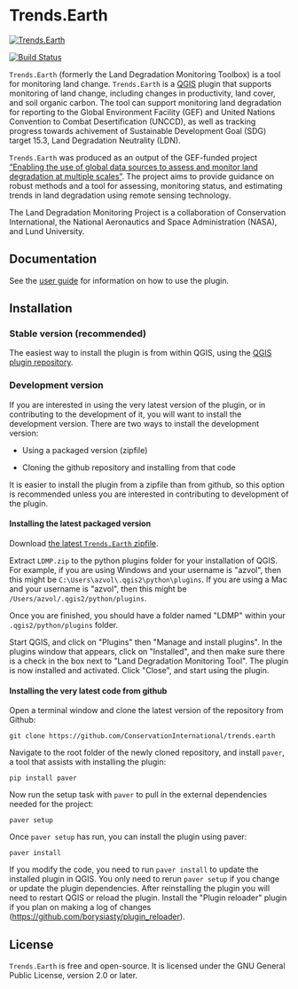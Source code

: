 # Trends.Earth 

[![Trends.Earth](https://s3.amazonaws.com/trends.earth/sharing/trends_earth_logo_bl_600width.png)](http://trends.earth)

[![Build 
Status](https://travis-ci.org/ConservationInternational/trends.earth.svg?branch=master)](https://travis-ci.org/ConservationInternational/trends.earth)

`Trends.Earth` (formerly the Land Degradation Monitoring Toolbox) is a tool for 
monitoring land change. `Trends.Earth` is a [QGIS](http://www.qgis.org) plugin 
that supports monitoring of land change, including changes in productivity, 
land cover, and soil organic carbon. The tool can support monitoring land 
degradation for reporting to the Global Environment Facility (GEF) and United 
Nations Convention to Combat Desertification (UNCCD), as well as tracking 
progress towards achivement of Sustainable Development Goal (SDG) target 15.3, 
Land Degradation Neutrality (LDN).

`Trends.Earth` was produced as an output of the GEF-funded project [“Enabling 
the use of global data sources to assess and monitor land degradation at 
multiple scales”](http://vitalsigns.org/gef-ldmp). The project aims to provide 
guidance on robust methods and a tool for assessing, monitoring status, and 
estimating trends in land degradation using remote sensing technology.

The Land Degradation Monitoring Project is a collaboration of Conservation
International, the National Aeronautics and Space Administration (NASA), and
Lund University.

## Documentation

See the [user guide](http://trends.earth/docs/en) for information on how to use 
the plugin.

## Installation

### Stable version (recommended)

The easiest way to install the plugin is from within QGIS, using the [QGIS 
plugin repository](http://plugins.qgis.org/plugins/LDMP/).

### Development version

If you are interested in using the very latest version of the plugin, or in 
contributing to the development of it, you will want to install the development 
version. There are two ways to install the development version:

* Using a packaged version (zipfile)

* Cloning the github repository and installing from that code

It is easier to install the plugin from a zipfile than from github, so this 
option is recommended unless you are interested in contributing to development 
of the plugin.

#### Installing the latest packaged version

Download [the latest `Trends.Earth` 
zipfile](https://s3.amazonaws.com/trends.earth/sharing/LDMP.zip).

Extract `LDMP.zip` to the python plugins folder for your installation of QGIS. 
For example, if you are using Windows and your username is "azvol", then this 
might be `C:\Users\azvol\.qgis2\python\plugins`. If you are using a Mac and 
your username is "azvol", then this might be
`/Users/azvol/.qgis2/python/plugins`.

Once you are finished, you should have a folder named "LDMP" within your 
`.qgis2/python/plugins` folder.

Start QGIS, and click on "Plugins" then "Manage and install plugins". In the 
plugins window that appears, click on "Installed", and then make sure there is 
a check in the box next to "Land Degradation Monitoring Tool". The plugin is 
now installed and activated. Click "Close", and start using the plugin.

#### Installing the very latest code from github

Open a terminal window and clone the latest version of the repository from 
Github:

```
git clone https://github.com/ConservationInternational/trends.earth
```

Navigate to the root folder of the newly cloned repository, and install 
`paver`, a tool that assists with installing the plugin:

```
pip install paver
```

Now run the setup task with `paver` to pull in the external dependencies needed 
for the project:

```
paver setup
```

Once `paver setup` has run, you can install the plugin using paver:

```
paver install
```

If you modify the code, you need to run `paver install` to update the installed 
plugin in QGIS. You only need to rerun `paver setup` if you change or update 
the plugin dependencies. After reinstalling the plugin you will need to restart 
QGIS or reload the plugin. Install the "Plugin reloader" plugin if you plan on 
making a log of changes (https://github.com/borysiasty/plugin_reloader).

## License

`Trends.Earth` is free and open-source. It is licensed under the GNU General 
Public License, version 2.0 or later.
